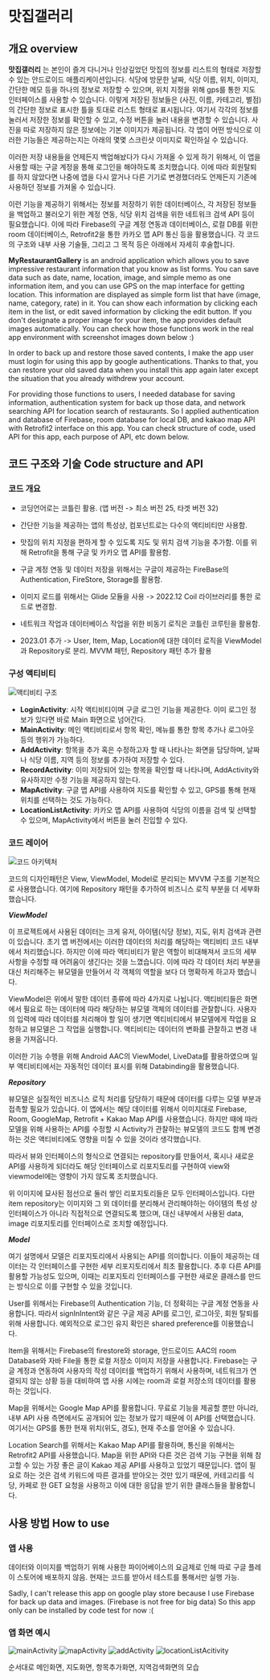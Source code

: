 # 맛집갤러리
 
## 개요 overview

__맛집갤러리__ 는 본인이 즐겨 다니거나 인상깊었던 맛집의 정보를 리스트의 형태로 저장할 수 있는 안드로이드 애플리케이션입니다.
식당에 방문한 날짜, 식당 이름, 위치, 이미지, 간단한 메모 등을 하나의 정보로 저장할 수 있으며, 위치 지정을 위해 gps를 통한 지도 인터페이스를 사용할 수 있습니다.
이렇게 저장된 정보들은 (사진, 이름, 카테고리, 별점)의 간단한 정보로 표시한 틀을 토대로 리스트 형태로 표시됩니다. 여기서 각각의 정보를 눌러서 저장한 정보를 확인할 수 있고,
수정 버튼을 눌러 내용을 변경할 수 있습니다. 사진을 따로 저장하지 않은 정보에는 기본 이미지가 제공됩니다. 각 앱이 어떤 방식으로 이러한 기능들은 제공하는지는 아래의 몇몇 스크린샷 이미지로 확인하실 수 있습니다.

이러한 저장 내용들을 언제든지 백업해놨다가 다시 가져올 수 있게 하기 위해서, 이 앱을 사용할 때는 구글 계정을 통해 로그인을 해야하도록 조치했습니다. 이에 따라 회원탈퇴를 하지 않았다면 나중에 앱을 다시 깔거나 다른 기기로 변경했더라도 언제든지 기존에 사용하던 정보를 가져올 수 있습니다.

이런 기능을 제공하기 위해서는 정보를 저장하기 위한 데이터베이스, 각 저장된 정보들을 백업하고 불러오기 위한 계정 연동, 식당 위치 검색을 위한 네트워크 검색 API 등이 필요했습니다. 이에 따라 Firebase의 구글 계정 연동과 데이터베이스, 로컬 DB를 위한 room 데이터베이스, Retrofit2을 통한 카카오 맵 API 통신 등을 활용했습니다.
각 코드의 구조와 내부 사용 기술들, 그리고 그 목적 등은 아래에서 자세히 후술합니다.


__MyRestaurantGallery__ is an android application which allows you to save impressive restaurant information that you know as list forms.
You can save data such as date, name, location, image, and simple memo as one information item, and you can use GPS on the map interface for getting location.
This information are displayed as simple form list that have (image, name, category, rate) in it. You can show each information by clicking each item in the list, or edit saved information by clicking the edit button. If you don't designate a proper image for your item, the app provides default images automatically. You can check how those functions work in the real app environment with screenshot images down below :)

In order to back up and restore those saved contents, I make the app user must login for using this app by google authentications. Thanks to that, you can restore your old saved data when you install this app again later except the situation that you already withdrew your account.

For providing those functions to users, I needed database for saving information, authentication system for back up those data, and network searching API for location search of restaurants. So I applied authentication and database of Firebase, room database for local DB, and kakao map API with Retrofit2 interface on this app.
You can check structure of code, used API for this app, each purpose of API, etc down below.


## 코드 구조와 기술 Code structure and API

### 코드 개요
* 코딩언어로는 코틀린 활용. (앱 버전 -> 최소 버전 25, 타겟 버전 32)
* 간단한 기능을 제공하는 앱의 특성상, 컴포넌트로는 다수의 액티비티만 사용함.
* 맛집의 위치 지정을 편하게 할 수 있도록 지도 및 위치 검색 기능을 추가함. 이를 위해 Retrofit을 통해 구글 및 카카오 맵 API를 활용함.
* 구글 계정 연동 및 데이터 저장을 위해서는 구글이 제공하는 FireBase의 Authentication, FireStore, Storage를 활용함.
* 이미지 로드를 위해서는 Glide 모듈을 사용 -> 2022.12 Coil 라이브러리를 통한 로드로 변경함.
* 네트워크 작업과 데이터베이스 작업을 위한 비동기 로직은 코틀린 코루틴을 활용함.

* 2023.01 추가 -> User, Item, Map, Location에 대한 데이터 로직을 ViewModel과 Repository로 분리.
				 MVVM 패턴, Repository 패턴 추가 활용


### 구성 액티비티

![액티비티 구조](https://user-images.githubusercontent.com/70795841/216903647-16f6fb5f-bb94-48e1-aadd-f7e01eedc879.PNG)

* __LoginActivity__: 시작 액티비티이며 구글 로그인 기능을 제공한다. 이미 로그인 정보가 있다면 바로 Main 화면으로 넘어간다.
* __MainActivity__: 메인 액티비티로서 항목 확인, 메뉴를 통한 항목 추가나 로그아웃 등의 행위가 가능하다.
* __AddActivity__: 항목을 추가 혹은 수정하고자 할 때 나타나는 화면을 담당하며, 날짜나 식당 이름, 지역 등의 정보를 추가하여 저장할 수 있다.
* __RecordActivity__: 이미 저장되어 있는 항목을 확인할 때 나타나며, AddActivity와 유사하지만 수정 기능을 제공하지 않는다.
* __MapActivity__: 구글 맵 API를 사용하여 지도를 확인할 수 있고, GPS를 통해 현재 위치를 선택하는 것도 가능하다.
* __LocationListActivity__: 카카오 맵 API를 사용하여 식당의 이름을 검색 및 선택할 수 있으며, MapActivity에서 버튼을 눌러 진입할 수 있다.


### 코드 레이어

![코드 아키텍처](https://user-images.githubusercontent.com/70795841/213847084-2a92b974-9b6b-460e-a65b-b01946a794e3.PNG)

코드의 디자인패턴은 View, ViewModel, Model로 분리되는 MVVM 구조를 기본적으로 사용했습니다. 여기에 Repository 패턴을 추가하여 비즈니스 로직 부분을 더 세부화했습니다.

___ViewModel___

이 프로젝트에서 사용된 데이터는 크게 유저, 아이템(식당 정보), 지도, 위치 검색과 관련이 있습니다. 초기 앱 버전에서는 이러한 데이터의 처리를 해당하는 액티비티 코드 내부에서 처리했습니다. 하지만 이에 따라 액티비티가 맡은 역할이 비대해져서 코드의 세부 사항을 수정할 때 어려움이 생긴다는 것을 느꼈습니다. 이에 따라 각 데이터 처리 부분을 대신 처리해주는 뷰모델을 만들어서 각 객체의 역할을 보다 더 명확하게 하고자 했습니다.

ViewModel은 위에서 말한 데이터 종류에 따라 4가지로 나뉩니다. 액티비티들은 화면에서 필요로 하는 데이터에 따라 해당하는 뷰모델 객체의 데이터를 관찰합니다. 사용자의 입력에 따라 데이터를 처리해야 할 일이 생기면 액티비티에서 뷰모델에게 작업을 요청하고 뷰모델은 그 작업을 실행합니다. 액티비티는 데이터의 변화를 관찰하고 변경 내용을 가져옵니다.

이러한 기능 수행을 위해 Android AAC의 ViewModel, LiveData를 활용하였으며 일부 액티비티에서는 자동적인 데이터 표시를 위해 Databinding을 활용했습니다.


___Repository___

뷰모델은 실질적인 비즈니스 로직 처리를 담당하기 때문에 데이터를 다루는 모델 부분과 접촉할 필요가 있습니다. 이 앱에서는 해당 데이터를 위해서 이미지대로 Firebase, Room, GoogleMap, Retrofit + Kakao Map API를 사용했습니다. 하지만 때에 따라 모델을 위해 사용하는 API를 수정할 시 Activity가 관찰하는 뷰모델의 코드도 함께 변경하는 것은 액티비티에도 영향을 미칠 수 있을 것이라 생각했습니다. 

따라서 뷰와 인터페이스의 형식으로 연결되는 repository를 만들어서, 혹시나 새로운 API를 사용하게 되더라도 해당 인터페이스로 리포지토리를 구현하여 view와 viewmodel에는 영향이 가지 않도록 조치했습니다.

위 이미지에 묘사된 점선으로 둘러 쌓인 리포지토리들은 모두 인터페이스입니다. 다만 item repository는 이미지와 그 외 데이터를 분리해서 관리해야하는 아이템의 특성 상 인터페이스가 아니라 직접적으로 연결되도록 했으며, 대신 내부에서 사용된 data, image 리포지토리를 인터페이스로 조치할 예정입니다.


___Model___

여기 설명에서 모델은 리포지토리에서 사용되는 API를 의미합니다. 이들이 제공하는 데이터는 각 인터페이스를 구현한 세부 리포지토리에서 최초 활용합니다. 추후 다른 API를 활용할 가능성도 있으며, 이때는 리포지토리 인터페이스를 구현한 새로운 클래스를 만드는 방식으로 이를 구현할 수 있을 것입니다.

User를 위해서는 Firebase의 Authentication 기능, 더 정확히는 구글 계정 연동을 사용합니다. 따라서 signInIntent와 같은 구글 제공 API를 로그인, 로그아웃, 회원 탈퇴를 위해 사용합니다. 예외적으로 로그인 유지 확인은 shared preference를 이용했습니다.

Item을 위해서는 Firebase의 firestore와 storage, 안드로이드 AAC의 room Database와 자바 File을 통한 로컬 저장소 이미지 저장을 사용합니다. Firebase는 구글 계정과 연동하여 사용자의 작성 데이터를 백업하기 위해서 사용하며, 네트워크가 연결되지 않는 상황 등을 대비하여 앱 사용 시에는 room과 로컬 저장소의 데이터를 활용하는 것입니다.

Map을 위해서는 Google Map API를 활용합니다. 무료로 기능을 제공할 뿐만 아니라, 내부 API 사용 측면에서도 공개되어 있는 정보가 많기 때문에 이 API를 선택했습니다. 여기서는 GPS를 통한 현재 위치(위도, 경도), 현재 주소를 얻어올 수 있습니다.

Location Search를 위해서는 Kakao Map API를 활용하며, 통신을 위해서는 Retrofit2 API를 사용했습니다. Map을 위한 API와 다른 것은 검색 기능 구현을 위해 참고할 수 있는 가장 좋은 글이 Kakao 제공 API를 사용하고 있었기 때문입니다. 앱이 필요로 하는 것은 검색 키워드에 따른 결과를 받아오는 것만 있기 때문에, 카테고리를 식당, 카페로 한 GET 요청을 사용하고 이에 대한 응답을 받기 위한 클래스들을 활용합니다.


## 사용 방법 How to use

### 앱 사용

데이터와 이미지를 백업하기 위해 사용한 파이어베이스의 요금제로 인해 따로 구글 플레이 스토어에 배포하지 않음.
현재는 코드를 받아서 테스트를 통해서만 실행 가능.

Sadly, I can't release this app on google play store because I use Firebase for back up data and images. (Firebase is not free for big data)
So this app only can be installed by code test for now :(

### 앱 화면 예시

![mainActivity](https://user-images.githubusercontent.com/70795841/213852429-7809db0d-5633-44a6-8654-e7797f338d2b.jpg)
![mapActivity](https://user-images.githubusercontent.com/70795841/193832437-0779f411-da09-451d-944f-4f9faeecd847.jpg)
![addActivity](https://user-images.githubusercontent.com/70795841/193832441-ec87bd04-b683-457c-bdc7-daf41035fcc0.jpg)
![locationListAcitivity](https://user-images.githubusercontent.com/70795841/193832443-9c3ee110-ec18-4abc-9b56-99a0ce76f324.jpg)

순서대로 메인화면, 지도화면, 항목추가화면, 지역검색화면의 모습

